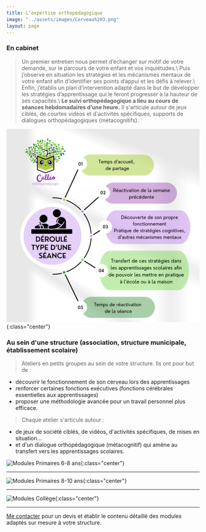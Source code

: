 ```yaml
---
title: L’expertise orthopédagogique
image: "../assets/images/Cerveau%203.png"
layout: page
---
```


### En cabinet
>Un premier entretien nous permet d’échanger sur motif de votre demande, sur le parcours
de votre enfant et vos inquiétudes.\\
>Puis j’observe en situation les stratégies et les mécanismes mentaux de votre
enfant afin d’identifier ses points d’appui et les défis à relever.\\
>Enfin, j’établis un plan d’intervention adapté dans le but de développer les
stratégies d’apprentissage qui le feront progresser à la hauteur de ses capacités.\\
**Le suivi orthopédagogique a lieu au cours de séances hebdomadaires d’une heure.** Il s'articule autour de jeux ciblés, de courtes vidéos et d'activités spécifiques, supports de dialogues orthopédagogiques (métacognitifs).

<!-- #### Déroulé type d’une séance -->
![Visuel Dys](./assets/images/seance_type.png){:class="center"}



### Au sein d'une structure (association, structure municipale, établissement scolaire)

>Ateliers en petits groupes au sein de votre structure. Ils ont pour but de : 
* découvrir le fonctionnement de son cerveau lors des apprentissages
* renforcer certaines fonctions exécutives (fonctions cérébrales essentielles aux apprentissages) 
* proposer une méthodologie avancée pour un travail personnel plus efficace. 
>
>Chaque atelier s'articule autour : 
* de jeux de société ciblés, de vidéos, d'activités spécifiques, de mises en situation... 
* et d'un dialogue orthopédagogique (métacognitif) qui amène au transfert vers les apprentissages scolaires.

<!--  #### Modules Primaires 6-8 ans -->
![Modules Primaires 6-8 ans](../assets/images/ateliers_6_8_ans.png){:class="center"}

---

<!-- #### Modules Primaires 8-10 ans -->
![Modules Primaires 8-10 ans](../assets/images/ateliers_8_10_ans.png){:class="center"}

---

<!-- #### Modules Collège -->
![Modules Collège](../assets/images/ateliers_college.png){:class="center"}

---

[Me contacter]({{site.url}}{{site.baseurl}}/#contact) pour un devis et établir le contenu détaillé des modules adaptés sur mesure à votre structure.